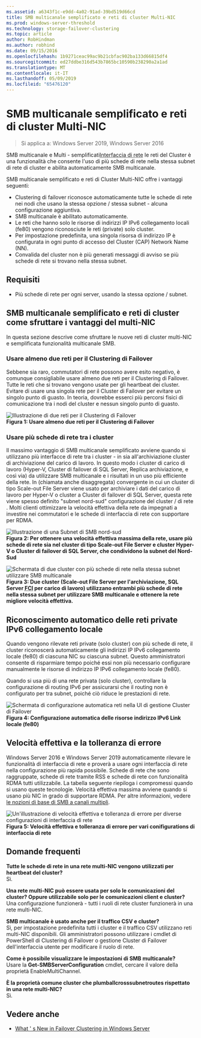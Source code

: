 ```yaml
---
ms.assetid: a6343f1c-e9dd-4a02-91ad-39bd519d66cd
title: SMB multicanale semplificato e reti di cluster Multi-NIC
ms.prod: windows-server-threshold
ms.technology: storage-failover-clustering
ms.topic: article
author: RobHindman
ms.author: robhind
ms.date: 09/15/2016
ms.openlocfilehash: 1b9271ceac99ac9b21cbfac902ba133d66815df4
ms.sourcegitcommit: ed27ddbe316d543b7865bc10590b238290a2a1ad
ms.translationtype: MT
ms.contentlocale: it-IT
ms.lasthandoff: 05/09/2019
ms.locfileid: "65476120"
---
```

# <a name="simplified-smb-multichannel-and-multi-nic-cluster-networks"></a>SMB multicanale semplificato e reti di cluster Multi-NIC

> Si applica a: Windows Server 2019, Windows Server 2016

SMB multicanale e Multi - semplificati<abbr title="scheda di interfaccia di rete">Interfaccia di rete</abbr> le reti del Cluster è una funzionalità che consente l'uso di più schede di rete nella stessa subnet di rete di cluster e abilita automaticamente SMB multicanale.

SMB multicanale semplificato e reti di Cluster Multi-NIC offre i vantaggi seguenti:  
- Clustering di failover riconosce automaticamente tutte le schede di rete nei nodi che usano la stessa opzione / stessa subnet - alcuna configurazione aggiuntiva.  
- SMB multicanale è abilitato automaticamente.  
- Le reti che hanno solo le risorse di indirizzi IP IPv6 collegamento locali (fe80) vengono riconosciute le reti (private) solo cluster.  
- Per impostazione predefinita, una singola risorsa di indirizzo IP è configurata in ogni punto di accesso del Cluster (CAP) Network Name (NN).  
- Convalida del cluster non è più generati messaggi di avviso se più schede di rete si trovano nella stessa subnet.  

## <a name="requirements"></a>Requisiti  
-   Più schede di rete per ogni server, usando la stessa opzione / subnet.  

## <a name="how-to-take-advantage-of-multi-nic-clusters-networks-and-simplified-smb-multichannel"></a>SMB multicanale semplificato e reti di cluster come sfruttare i vantaggi del multi-NIC  
In questa sezione descrive come sfruttare le nuove reti di cluster multi-NIC e semplificata funzionalità multicanale SMB.  

### <a name="use-at-least-two-networks-for-failover-clustering"></a>Usare almeno due reti per il Clustering di Failover   
Sebbene sia raro, commutatori di rete possono avere esito negativo, è comunque consigliabile usare almeno due reti per il Clustering di Failover. Tutte le reti che si trovano vengono usate per gli heartbeat dei cluster. Evitare di usare una singola rete per il Cluster di Failover per evitare un singolo punto di guasto. In teoria, dovrebbe esserci più percorsi fisici di comunicazione tra i nodi del cluster e nessun singolo punto di guasto.  

![Illustrazione di due reti per il Clustering di Failover](media/Simplified-SMB-Multichannel-and-Multi-NIC-Cluster-Networks/Clustering_MulitNIC_Fig1.png)  
**Figura 1: Usare almeno due reti per il Clustering di Failover**  

### <a name="use-multiple-nics-across-clusters"></a>Usare più schede di rete tra i cluster  

Il massimo vantaggio di SMB multicanale semplificato avviene quando si utilizzano più interfacce di rete tra i cluster - in sia all'archiviazione cluster di archiviazione del carico di lavoro. In questo modo i cluster di carico di lavoro (Hyper-V, Cluster di failover di SQL Server, Replica archiviazione, e così via) da utilizzare SMB multicanale e i risultati in un uso più efficiente della rete. In (chiamata anche disaggregata) convergente in cui un cluster di tipo Scale-out File Server viene usato per archiviare i dati del carico di lavoro per Hyper-V o cluster a Cluster di failover di SQL Server, questa rete viene spesso definito "subnet nord-sud" configurazione del cluster / di rete . Molti clienti ottimizzare la velocità effettiva della rete da impegnati a investire nei commutatori e le schede di interfaccia di rete con supportare per RDMA.  

![Illustrazione di una Subnet di SMB nord-sud](media/Simplified-SMB-Multichannel-and-Multi-NIC-Cluster-Networks/Clustering_MulitNIC_Fig2.png)  
**Figura 2: Per ottenere una velocità effettiva massima della rete, usare più schede di rete sia nel cluster di tipo Scale-out File Server e cluster Hyper-V o Cluster di failover di SQL Server, che condividono la subnet del Nord-Sud**  

![Schermata di due cluster con più schede di rete nella stessa subnet utilizzare SMB multicanale](media/Simplified-SMB-Multichannel-and-Multi-NIC-Cluster-Networks/Clustering_MulitNIC_Fig3.png)  
**Figura 3: Due cluster (Scale-out File Server per l'archiviazione, SQL Server <abbr title="istanza del Clustering di Failover">FCI</abbr> per carico di lavoro) utilizzano entrambi più schede di rete nella stessa subnet per utilizzare SMB multicanale e ottenere la rete migliore velocità effettiva.** 

## <a name="automatic-recognition-of-ipv6-link-local-private-networks"></a>Riconoscimento automatico delle reti private IPv6 collegamento locale  
Quando vengono rilevate reti private (solo cluster) con più schede di rete, il cluster riconoscerà automaticamente gli indirizzi IP IPv6 collegamento locale (fe80) di ciascuna NIC su ciascuna subnet. Questo amministratori consente di risparmiare tempo poiché essi non più necessario configurare manualmente le risorse di indirizzo IP IPv6 collegamento locale (fe80).  

Quando si usa più di una rete privata (solo cluster), controllare la configurazione di routing IPv6 per assicurarsi che il routing non è configurato per tra subnet, poiché ciò riduce le prestazioni di rete.  

![Schermata di configurazione automatica reti nella UI di gestione Cluster di Failover](media/Simplified-SMB-Multichannel-and-Multi-NIC-Cluster-Networks/Clustering_MulitNIC_Fig4.png)  
**Figura 4: Configurazione automatica delle risorse indirizzo IPv6 Link locale (fe80)**  

## <a name="throughput-and-fault-tolerance"></a>Velocità effettiva e la tolleranza di errore  
Windows Server 2016 e Windows Server 2019 automaticamente rilevare le funzionalità di interfaccia di rete e proverà a usare ogni interfaccia di rete nella configurazione più rapida possibile. Schede di rete che sono raggruppate, schede di rete tramite RSS e schede di rete con funzionalità RDMA tutti utilizzabile. La tabella seguente riepiloga i compromessi quando si usano queste tecnologie. Velocità effettiva massima avviene quando si usano più NIC in grado di supportare RDMA. Per altre informazioni, vedere [le nozioni di base di SMB a canali multipli](https://blogs.technet.microsoft.com/josebda/2012/06/28/the-basics-of-smb-multichannel-a-feature-of-windows-server-2012-and-smb-3-0/).

![Un'illustrazione di velocità effettiva e tolleranza di errore per diverse configurazioni di interfaccia di rete](media/Simplified-SMB-Multichannel-and-Multi-NIC-Cluster-Networks/Clustering_MulitNIC_Fig5.png)  
**Figura 5: Velocità effettiva e tolleranza di errore per vari conifigurations di interfaccia di rete**   

## <a name="frequently-asked-questions"></a>Domande frequenti  
**Tutte le schede di rete in una rete multi-NIC vengono utilizzati per heartbeat del cluster?**  
    Sì.  

**Una rete multi-NIC può essere usata per solo le comunicazioni del cluster? Oppure utilizzabile solo per le comunicazioni client e cluster?**  
    Una configurazione funzionerà - tutti i ruoli di rete cluster funzionerà in una rete multi-NIC.  

**SMB multicanale è usato anche per il traffico CSV e cluster?**  
    Sì, per impostazione predefinita tutti i cluster e il traffico CSV utilizzano reti multi-NIC disponibili. Gli amministratori possono utilizzare i cmdlet di PowerShell di Clustering di Failover o gestione Cluster di Failover dell'interfaccia utente per modificare il ruolo di rete.  

**Come è possibile visualizzare le impostazioni di SMB multicanale?**  
    Usare la **Get-SMBServerConfiguration** cmdlet, cercare il valore della proprietà EnableMultiChannel.  

**È la proprietà comune cluster che plumballcrosssubnetroutes rispettato in una rete multi-NIC?**  
     Sì.  

## <a name="see-also"></a>Vedere anche  
- [What ' s New in Failover Clustering in Windows Server](whats-new-in-failover-clustering.md)  
